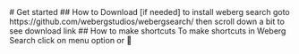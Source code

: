 <link href="https://fonts.googleapis.com/icon?family=Material+Icons" rel="stylesheet">
# Get started
## How to Download [if needed]
to install weberg search goto https://github.com/webergstudios/webergsearch/ then scroll down a bit to see download link
## How to make shortcuts
To make shortcuts in Weberg Search click on menu option or 	&#xe5d2;
